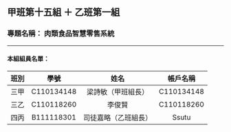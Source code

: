 ## 甲班第十五組 ＋ 乙班第一組
### 專題名稱： **肉類食品智慧零售系統**
---
#### 本組組員名單：
|班別|學號|姓名|帳戶名稱|
|:-----:|:-----:|:-----:|:-----:|
|三甲|C110134148|梁詩敏（甲班組長）|C110134148|
|三乙|C110118260|李俊賢|C110118260|      
|四丙|B111118301|司徒嘉略（乙班組長）|Ssutu|



